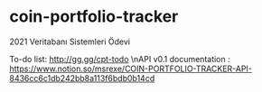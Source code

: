 # coin-portfolio-tracker
2021 Veritabanı Sistemleri Ödevi


To-do list: http://gg.gg/cpt-todo
\nAPI v0.1 documentation : https://www.notion.so/msrexe/COIN-PORTFOLIO-TRACKER-API-8436cc6c1db242bb8a113f6bdb0b14cd
